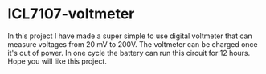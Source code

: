 # ICL7107-voltmeter
In this project I have made a super simple to use digital voltmeter that can measure voltages from 20 mV to 200V. The voltmeter can be charged once it's out of power. In one cycle the battery can run this circuit for 12 hours. Hope you will like this project.
